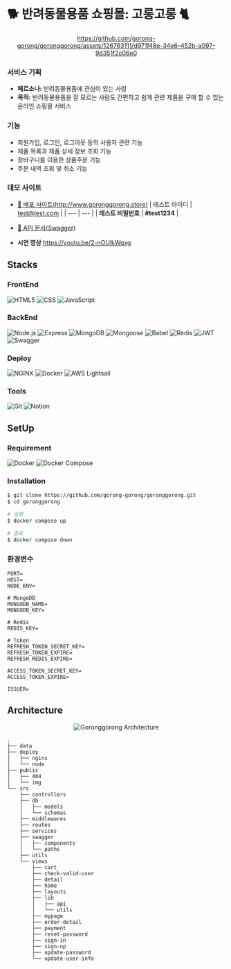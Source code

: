 # 🐕 반려동물용품 쇼핑몰: 고롱고롱 🐈

<div align="center">

https://github.com/gorong-gorong/goronggorong/assets/126763111/d971f48e-34e6-452b-a097-9d351f2c06e0


</div>

### 서비스 기획

- **페르소나:** 반려동물용품에 관심이 있는 사람
- **목적:** 반려동물용품을 잘 모르는 사람도 간편하고 쉽게 관련 제품을 구매 할 수 있는 온라인 쇼핑몰 서비스

### 기능

- 회원가입, 로그인, 로그아웃 등의 사용자 관련 기능
- 제품 목록과 제품 상세 정보 조회 기능
- 장바구니를 이용한 상품주문 기능
- 주문 내역 조회 및 취소 기능

### 데모 사이트

- [🔗 배포 사이트(http://www.goronggorong.store)](http://www.goronggorong.store/)
  | 테스트 아이디 | test@test.com | 
  | --- | --- |
  | **테스트 비밀번호** | **#test1234** |

- [🔗 API 문서(Swagger)](http://www.goronggorong.store/api-docs)

- **시연 영상** https://youtu.be/2-nOUlkWqxg

## Stacks

### FrontEnd

<div>
  <img alt="HTML5" src="https://img.shields.io/badge/HTML5-E34F26?style=flat&logo=html5&logoColor=white">
  <img alt="CSS" src="https://img.shields.io/badge/CSS-1572B6?style=flat&logo=css3&logoColor=white">
  <img alt="JavaScript" src="https://img.shields.io/badge/JavaScript-F7DF1E?style=flat&logo=JavaScript&logoColor=white">
</div>

### BackEnd

<div>
  <img alt="Node.js" src="https://img.shields.io/badge/Node.js-339933?style=flat&logo=Node.js&logoColor=white">
  <img alt="Express" src="https://img.shields.io/badge/Express-000000?style=flat&logo=Express&logoColor=white">
  <img alt="MongoDB" src="https://img.shields.io/badge/MongoDB-47A248?style=flat&logo=MongoDB&logoColor=white">
  <img alt="Mongoose" src="https://img.shields.io/badge/Mongoose-880000?style=flat&logo=Mongoose&logoColor=white">
  <img alt="Babel" src="https://img.shields.io/badge/Babel-F9DC3E?style=flat&logo=Babel&logoColor=white">
  <img alt="Redis" src="https://img.shields.io/badge/Redis-DC382D?style=flat&logo=Redis&logoColor=white">
  <img alt="JWT" src="https://img.shields.io/badge/JWT-000000?style=flat&logo=jsonwebtokens&logoColor=white">
  <img alt="Swagger" src="https://img.shields.io/badge/Swagger-85EA2D?style=flat&logo=Swagger&logoColor=white">
</div>

### Deploy

<div>
  <img alt="NGINX" src="https://img.shields.io/badge/NGINX-009639?style=flat&logo=NGINX&logoColor=white">
  <img alt="Docker" src="https://img.shields.io/badge/Docker-2496ED?style=flat&logo=Docker&logoColor=white">
  <img alt="AWS Lightsail" src="https://img.shields.io/badge/AWS Lightsail-E17107?style=flat&logoColor=white">
</div>

### Tools

<div>
  <img alt="Git" src="https://img.shields.io/badge/Git-F05032?style=flat&logo=Git&logoColor=white">
  <img alt="Notion" src="https://img.shields.io/badge/Notion-000000?style=flat&logo=Notion&logoColor=white">
</div>

## SetUp

### Requirement

<div>
  <img alt="Docker" src="https://img.shields.io/badge/Docker-24.0.7-2496ED?style=flat&logo=Docker&logoColor=white">
  <img alt="Docker Compose" src="https://img.shields.io/badge/Docker Compose-2.21.0-2496ED?style=flat&logo=Docker Compose&logoColor=white">
</div>

### Installation

```bash
$ git clone https://github.com/gorong-gorong/goronggorong.git
$ cd goronggorong

# 실행
$ docker compose up

# 종료
$ docker compose down
```

### 환경변수

```
PORT=
HOST=
NODE_ENV=

# MongoDB
MONGODB_NAME=
MONGODB_KEY=

# Redis
REDIS_KEY=

# Token
REFRESH_TOKEN_SECRET_KEY=
REFRESH_TOKEN_EXPIRE=
REFRESH_REDIS_EXPIRE=

ACCESS_TOKEN_SECRET_KEY=
ACCESS_TOKEN_EXPIRE=

ISSUER=
```

## Architecture

<div align="center">

![Goronggorong Architecture](https://github.com/gorong-gorong/goronggorong/assets/67633810/0a0df318-2a8e-4609-afe1-e8272bfc393d)

</div>

```
.
├── data
├── deploy
│   ├── nginx
│   └── node
├── public
│   ├── 404
│   └── img
└── src
    ├── controllers
    ├── db
    │   ├── models
    │   └── schemas
    ├── middlewares
    ├── routes
    ├── services
    ├── swagger
    │   ├── components
    │   └── paths
    ├── utils
    └── views
        ├── cart
        ├── check-valid-user
        ├── detail
        ├── home
        ├── layouts
        ├── lib
        │   ├── api
        │   └── utils
        ├── mypage
        ├── order-detail
        ├── payment
        ├── reset-password
        ├── sign-in
        ├── sign-up
        ├── update-password
        └── update-user-info
```
